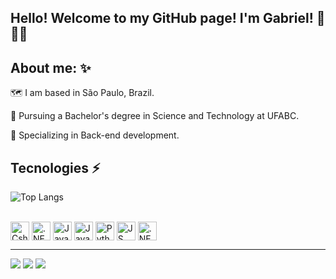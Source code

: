 
## Hello! Welcome to my GitHub page! I'm Gabriel! 🤖 👨‍💻

## About me: ✨

🗺 I am based in São Paulo, Brazil.

🌱 Pursuing a Bachelor's degree in Science and Technology at UFABC.

🧠 Specializing in Back-end development.

## Tecnologies ⚡

![Top Langs](https://github-readme-stats.vercel.app/api/top-langs/?username=biwelsons&layout=compact&theme=transparent&hide_progress=false)

<div style="display: inline_block"><br>
  <img align="center" alt="Csharp" height="30" src="https://img.shields.io/badge/C%23-239120?style=for-the-badge&logo=csharp&logoColor=white">
  <img align="center" alt=".NET" height="30" src="https://img.shields.io/badge/.NET-512BD4?style=for-the-badge&logo=dotnet&logoColor=white">
  <img align="center" height="30"src="https://camo.githubusercontent.com/b0648ef7a9b6980ea27c1caaeb06d5c8503dbb4f9b4d9d7ca1df60a5edc14340/68747470733a2f2f696d672e736869656c64732e696f2f62616467652f6a6176612d2532334544384230302e7376673f7374796c653d666f722d7468652d6261646765266c6f676f3d6f70656e6a646b266c6f676f436f6c6f723d7768697465"
         alt="Java Logo">
  <img align="center" alt="Java" height="30" src="https://img.shields.io/badge/Spring_Boot-F2F4F9?style=for-the-badge&logo=spring-boot">
  <img align="center" alt="Python" height="30" src="https://img.shields.io/badge/Python-FFD43B?style=for-the-badge&logo=python&logoColor=blue">
  <img align="center" alt="JS" height="30" src="https://img.shields.io/badge/JavaScript-323330?style=for-the-badge&logo=javascript&logoColor=F7DF1E">
  
  <img align="center" alt=".NET" height="30" src="https://img.shields.io/badge/Angular-DD0031?style=for-the-badge&logo=angular&logoColor=white">
</div>
  <hr>
 
<div> 
  <a href = "mailto:gabriel_figueiredo_souza@hotmail.com"><img src="https://img.shields.io/badge/Microsoft_Outlook-0078D4?style=for-the-badge&logo=microsoft-outlook&logoColor=white" target="_blank"></a>
  <a href="https://www.linkedin.com/in/gabriel-figueiredo-de-souza" target="_blank"><img src="https://img.shields.io/badge/-LinkedIn-%230077B5?style=for-the-badge&logo=linkedin&logoColor=white" target="_blank"></a> 
  <a href="https://github.com/biwelsons"><img src = "https://img.shields.io/badge/GitHub-100000?style=for-the-badge&logo=github&logoColor=white" target="_blank"></a>
</div>
